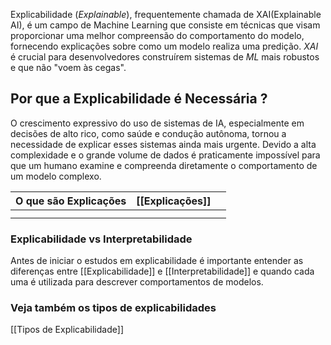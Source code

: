 Explicabilidade (*Explainable*), frequentemente chamada de XAI(Explainable AI), é um campo de Machine Learning que consiste em técnicas que visam proporcionar uma melhor compreensão do comportamento do modelo, fornecendo explicações sobre como um modelo realiza uma predição. *XAI* é crucial para desenvolvedores construírem sistemas de *ML* mais robustos e que não "voem às cegas".

## Por que a Explicabilidade é Necessária ?

O crescimento expressivo do uso de sistemas de IA, especialmente em decisões de alto rico, como saúde e condução autônoma, tornou a necessidade de explicar esses sistemas ainda mais urgente. Devido a alta complexidade e o grande volume de dados é praticamente impossível para que um humano examine e compreenda diretamente o comportamento de um modelo complexo.


| O que são Explicações | [[Explicações]] |     |
| --------------------- | --------------- | --- |
|                       |                 |     |
|                       |                 |     |

### Explicabilidade vs Interpretabilidade

Antes de iniciar o estudos em explicabilidade é importante entender as diferenças entre [[Explicabilidade]] e [[Interpretabilidade]] e quando cada uma é utilizada para descrever comportamentos de modelos.


### Veja também os tipos de explicabilidades

[[Tipos de Explicabilidade]]